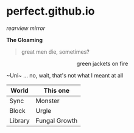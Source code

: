 # perfect.github.io

_rearview mirror_

**The Gloaming**

>great men die, sometimes?

<p align=center> green jackets on fire </p>

~Uni~ ... no, wait, that's not what I meant at all

<center>

| World      | This one |
| ----------- | ----------- |
| Sync      | Monster       |
| Block   | Urgle        |
| Library | Fungal Growth |

</center>

